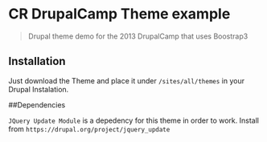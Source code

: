 # CR DrupalCamp Theme example

> Drupal theme demo for the 2013 DrupalCamp that uses Boostrap3


## Installation


Just download the Theme and place it under `/sites/all/themes` in your Drupal Instalation.


##Dependencies

`JQuery Update Module` is a depedency for this theme in order to work. Install from `https://drupal.org/project/jquery_update`




